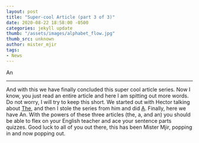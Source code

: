 ```yaml
---
layout: post
title: "Super-cool Article (part 3 of 3)"
date: 2020-08-22 18:58:00 -0500
categories: jekyll update
thumb: "/assets/images/alphabet_flow.jpg"
thumb_src: unknown
author: mister_mjir
tags:
- News
---
```


An

---

And with this we have finally concluded this super cool article series. Now I know, you just read an entire article and here I am spitting out more words. Do not
worry, I will try to keep this short. We started out with Hector talking about
[The](https://hecrenews.github.io/jekyll/update/2020/08/20/super-cool-article-part-1-of-3.html), and then I stole the series from him and did
[A](https://hecrenews.github.io/jekyll/update/2020/08/21/super-cool-article-part-2-of-3.html). Finally, here we have An. With the powers of these three articles
(the, a, and an) you should be able to flex on your English teacher and ace your sentence parts quizzes. Good luck to all of you out there, this has been Mister
Mjir, popping in and now popping out.

